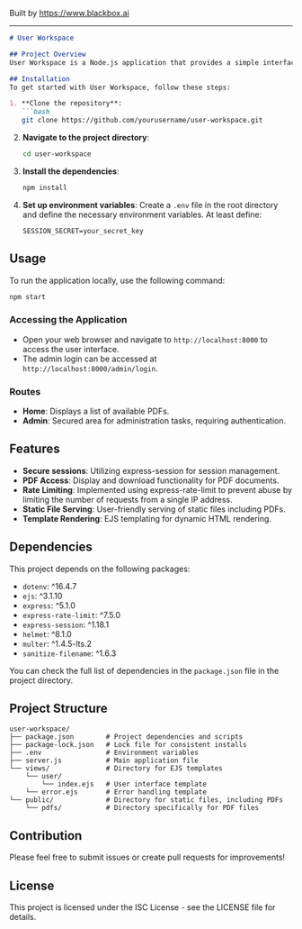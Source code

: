 
Built by https://www.blackbox.ai

---

```markdown
# User Workspace

## Project Overview
User Workspace is a Node.js application that provides a simple interface for users to access and download PDF documents. It utilizes popular libraries like Express for web server capabilities, EJS as a templating engine, and various middleware for security and session management. This application is designed to be a lightweight, secure platform for distributing documents within a controlled environment.

## Installation
To get started with User Workspace, follow these steps:

1. **Clone the repository**:
   ```bash
   git clone https://github.com/yourusername/user-workspace.git
   ```

2. **Navigate to the project directory**:
   ```bash
   cd user-workspace
   ```

3. **Install the dependencies**:
   ```bash
   npm install
   ```

4. **Set up environment variables**:
   Create a `.env` file in the root directory and define the necessary environment variables. At least define:
   ```
   SESSION_SECRET=your_secret_key
   ```

## Usage
To run the application locally, use the following command:

```bash
npm start
```

### Accessing the Application
- Open your web browser and navigate to `http://localhost:8000` to access the user interface.
- The admin login can be accessed at `http://localhost:8000/admin/login`.

### Routes
- **Home**: Displays a list of available PDFs.
- **Admin**: Secured area for administration tasks, requiring authentication.

## Features
- **Secure sessions**: Utilizing express-session for session management.
- **PDF Access**: Display and download functionality for PDF documents.
- **Rate Limiting**: Implemented using express-rate-limit to prevent abuse by limiting the number of requests from a single IP address.
- **Static File Serving**: User-friendly serving of static files including PDFs.
- **Template Rendering**: EJS templating for dynamic HTML rendering.

## Dependencies
This project depends on the following packages:

- `dotenv`: ^16.4.7
- `ejs`: ^3.1.10
- `express`: ^5.1.0
- `express-rate-limit`: ^7.5.0
- `express-session`: ^1.18.1
- `helmet`: ^8.1.0
- `multer`: ^1.4.5-lts.2
- `sanitize-filename`: ^1.6.3

You can check the full list of dependencies in the `package.json` file in the project directory.

## Project Structure
```plaintext
user-workspace/
├── package.json        # Project dependencies and scripts
├── package-lock.json   # Lock file for consistent installs
├── .env                # Environment variables
├── server.js           # Main application file
└── views/              # Directory for EJS templates
    └── user/
        └── index.ejs   # User interface template
    └── error.ejs       # Error handling template
└── public/             # Directory for static files, including PDFs
    └── pdfs/           # Directory specifically for PDF files
```

## Contribution
Please feel free to submit issues or create pull requests for improvements!

## License
This project is licensed under the ISC License - see the LICENSE file for details.
```